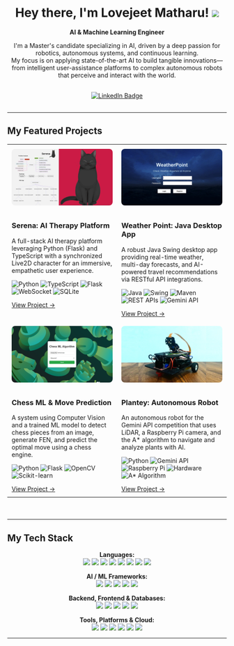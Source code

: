 <div align="center" style="margin-bottom: 30px;">
  <h1>
    Hey there, I'm Lovejeet Matharu! 
    <img src="https://media.giphy.com/media/hvRJCLFzcasrR4ia7z/giphy.gif" width="30px"/>
  </h1>
  <p>
    <strong>AI & Machine Learning Engineer</strong>
  </p>
  <p>
    I'm a Master's candidate specializing in AI, driven by a deep passion for robotics, autonomous systems, and continuous learning.
    <br/>
    My focus is on applying state-of-the-art AI to build tangible innovations—from intelligent user-assistance platforms to complex autonomous robots that perceive and interact with the world.
  </p>
</div>

<div align="center" style="margin-bottom: 30px;">
  <a href="https://www.linkedin.com/in/lovejeet-singh-matharu-975679213/" target="_blank">
    <img src="https://img.shields.io/badge/LinkedIn-0077B5?style=for-the-badge&logo=linkedin&logoColor=white" alt="LinkedIn Badge"/>
  </a>
</div>

---

## My Featured Projects

<table style="margin-bottom: 50px;">
  <tr>
    <td width="50%" style="vertical-align: top; padding: 10px;">
      <img 
        src="./img/serena.png" 
        alt="Screenshot of Serena AI Therapy Platform" 
        width="100%" 
        style="border-radius: 8px; margin-bottom: 10px;"
      >
      <h3>Serena: AI Therapy Platform</h3>
      <p>A full-stack AI therapy platform leveraging Python (Flask) and TypeScript with a synchronized Live2D character for an immersive, empathetic user experience.</p>
      <p>
        <img src="https://img.shields.io/badge/Python-3776AB?style=for-the-badge&logo=python&logoColor=white" alt="Python"/>
        <img src="https://img.shields.io/badge/TypeScript-3178C6?style=for-the-badge&logo=typescript&logoColor=white" alt="TypeScript"/>
        <img src="https://img.shields.io/badge/Flask-000000?style=for-the-badge&logo=flask&logoColor=white" alt="Flask"/>
        <img src="https://img.shields.io/badge/WebSocket-010101?style=for-the-badge" alt="WebSocket"/>
        <img src="https://img.shields.io/badge/SQLite-003B57?style=for-the-badge&logo=sqlite&logoColor=white" alt="SQLite"/>
      </p>
      <a href="https://github.com/LovejeetM/Serena" target="_blank">View Project →</a>
    </td>
    <td width="50%" style="vertical-align: top; padding: 10px;">
      <img 
        src="./img/frame2.png" 
        alt="Screenshot of Weather Point Java Desktop App" 
        width="100%" 
        style="border-radius: 8px; margin-bottom: 10px;"
      >
      <h3>Weather Point: Java Desktop App</h3>
      <p>A robust Java Swing desktop app providing real-time weather, multi-day forecasts, and AI-powered travel recommendations via RESTful API integrations.</p>
      <p>
        <img src="https://img.shields.io/badge/Java-ED8B00?style=for-the-badge&logo=java&logoColor=white" alt="Java"/>
        <img src="https://img.shields.io/badge/Swing-555555?style=for-the-badge" alt="Swing"/>
        <img src="https://img.shields.io/badge/Maven-C71A36?style=for-the-badge&logo=apache-maven&logoColor=white" alt="Maven"/>
        <img src="https://img.shields.io/badge/RESTful%20APIs-027585?style=for-the-badge" alt="REST APIs"/>
        <img src="https://img.shields.io/badge/Gemini%20API-4A90E2?style=for-the-badge" alt="Gemini API"/>
      </p>
      <a href="https://github.com/LovejeetM/Weather-Point" target="_blank">View Project →</a>
    </td>
  </tr>
  <tr>
    <td width="50%" style="vertical-align: top; padding: 10px;">
      <img 
        src="./img/chess.png" 
        alt="Screenshot of Chess ML & Move Prediction System" 
        width="100%" 
        style="border-radius: 8px; margin-bottom: 10px;"
      >
      <h3>Chess ML & Move Prediction</h3>
      <p>A system using Computer Vision and a trained ML model to detect chess pieces from an image, generate FEN, and predict the optimal move using a chess engine.</p>
      <p>
        <img src="https://img.shields.io/badge/Python-3776AB?style=for-the-badge&logo=python&logoColor=white" alt="Python"/>
        <img src="https://img.shields.io/badge/Flask-000000?style=for-the-badge&logo=flask&logoColor=white" alt="Flask"/>
        <img src="https://img.shields.io/badge/OpenCV-5C3EE8?style=for-the-badge&logo=opencv&logoColor=white" alt="OpenCV"/>
        <img src="https://img.shields.io/badge/Scikit--learn-F7931E?style=for-the-badge&logo=scikit-learn&logoColor=white" alt="Scikit-learn"/>
      </p>
      <a href="https://github.com/LovejeetM/Chess_ML_Algorithm" target="_blank">View Project →</a>
    </td>
    <td width="50%" style="vertical-align: top; padding: 10px;">
      <img 
        src="./img/rbt.png" 
        alt="Image of Plantey Autonomous Robot" 
        width="100%" 
        style="border-radius: 8px; margin-bottom: 10px;"
      >
      <h3>Plantey: Autonomous Robot</h3>
      <p>An autonomous robot for the Gemini API competition that uses LiDAR, a Raspberry Pi camera, and the A* algorithm to navigate and analyze plants with AI.</p>
      <p>
        <img src="https://img.shields.io/badge/Python-3776AB?style=for-the-badge&logo=python&logoColor=white" alt="Python"/>
        <img src="https://img.shields.io/badge/Gemini%20API-4A90E2?style=for-the-badge" alt="Gemini API"/>
        <img src="https://img.shields.io/badge/Raspberry%20Pi-A22846?style=for-the-badge&logo=raspberry-pi&logoColor=white" alt="Raspberry Pi"/>
        <img src="https://img.shields.io/badge/Hardware-5E5E5E?style=for-the-badge" alt="Hardware"/>
        <img src="https://img.shields.io/badge/A*%20Algorithm-FF6F00?style=for-the-badge" alt="A* Algorithm"/>
      </p>
      <a href="https://github.com/LovejeetM/autonomous_robot" target="_blank">View Project →</a>
    </td>
  </tr>
</table>

---

## My Tech Stack

<p align="center">
  <strong>Languages:</strong><br>
  <a href="#"><img src="https://img.shields.io/badge/Python-3776AB?style=for-the-badge&logo=python&logoColor=white" /></a>
  <a href="#"><img src="https://img.shields.io/badge/Java-ED8B00?style=for-the-badge&logo=java&logoColor=white" /></a>
  <a href="#"><img src="https://img.shields.io/badge/C%2B%2B-00599C?style=for-the-badge&logo=c%2B%2B&logoColor=white" /></a>
  <a href="#"><img src="https://img.shields.io/badge/TypeScript-3178C6?style=for-the-badge&logo=typescript&logoColor=white" /></a>
  <a href="#"><img src="https://img.shields.io/badge/JavaScript-F7DF1E?style=for-the-badge&logo=javascript&logoColor=black" /></a>
  <a href="#"><img src="https://img.shields.io/badge/SQL-4479A1?style=for-the-badge&logo=postgresql&logoColor=white" /></a>
  <a href="#"><img src="https://img.shields.io/badge/HTML5-E34F26?style=for-the-badge&logo=html5&logoColor=white" /></a>
  <a href="#"><img src="https://img.shields.io/badge/CSS3-1572B6?style=for-the-badge&logo=css3&logoColor=white" /></a>
</p>

<p align="center">
  <strong>AI / ML Frameworks:</strong><br>
  <a href="#"><img src="https://img.shields.io/badge/TensorFlow-FF6F00?style=for-the-badge&logo=tensorflow&logoColor=white" /></a>
  <a href="#"><img src="https://img.shields.io/badge/PyTorch-EE4C2C?style=for-the-badge&logo=pytorch&logoColor=white" /></a>
  <a href="#"><img src="https://img.shields.io/badge/LangChain-FFFFFF?style=for-the-badge" /></a>
  <a href="#"><img src="https://img.shields.io/badge/Scikit--learn-F7931E?style=for-the-badge&logo=scikit-learn&logoColor=white" /></a>
  <a href="#"><img src="https://img.shields.io/badge/OpenCV-5C3EE8?style=for-the-badge&logo=opencv&logoColor=white" /></a>
</p>

<p align="center">
  <strong>Backend, Frontend & Databases:</strong><br>
  <a href="#"><img src="https://img.shields.io/badge/Flask-000000?style=for-the-badge&logo=flask&logoColor=white" /></a>
  <a href="#"><img src="https://img.shields.io/badge/Node.js-339933?style=for-the-badge&logo=nodedotjs&logoColor=white" /></a>
  <a href="#"><img src="https://img.shields.io/badge/Swing-555555?style=for-the-badge" /></a>
  <a href="#"><img src="https://img.shields.io/badge/MySQL-4479A1?style=for-the-badge&logo=mysql&logoColor=white" /></a>
  <a href="#"><img src="https://img.shields.io/badge/Microsoft%20SQL%20Server-CC2927?style=for-the-badge&logo=microsoft%20sql%20server&logoColor=white" /></a>
</p>

<p align="center">
  <strong>Tools, Platforms & Cloud:</strong><br>
  <a href="#"><img src="https://img.shields.io/badge/Docker-2496ED?style=for-the-badge&logo=docker&logoColor=white" /></a>
  <a href="#"><img src="https://img.shields.io/badge/Google%20Cloud-4285F4?style=for-the-badge&logo=google-cloud&logoColor=white" /></a>
  <a href="#"><img src="https://img.shields.io/badge/Amazon%20AWS-232F3E?style=for-the-badge&logo=amazon-aws&logoColor=white" /></a>
  <a href="#"><img src="https://img.shields.io/badge/Linux-FCC624?style=for-the-badge&logo=linux&logoColor=black" /></a>
  <a href="#"><img src="https://img.shields.io/badge/Git-F05032?style=for-the-badge&logo=git&logoColor=white" /></a>
  <a href="#"><img src="https://img.shields.io/badge/Gemini%20API-4A90E2?style=for-the-badge" /></a>
</p>

---
